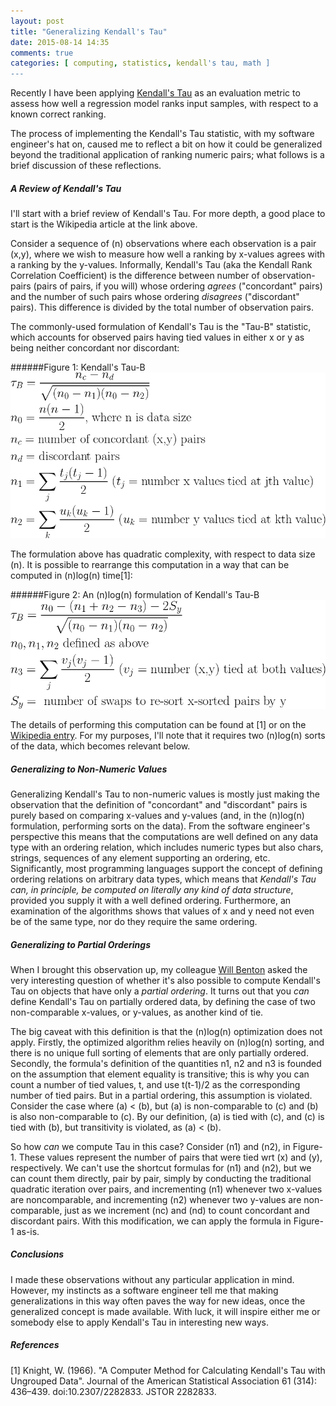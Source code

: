 ```yaml
---
layout: post
title: "Generalizing Kendall's Tau"
date: 2015-08-14 14:35
comments: true
categories: [ computing, statistics, kendall's tau, math ]
---
```

Recently I have been applying [Kendall's Tau](https://en.wikipedia.org/wiki/Kendall_rank_correlation_coefficient) as an evaluation metric to assess how well a regression model ranks input samples, with respect to a known correct ranking.

The process of implementing the Kendall's Tau statistic, with my software engineer's hat on, caused me to reflect a bit on how it could be generalized beyond the traditional application of ranking numeric pairs; what follows is a brief discussion of these reflections.

##### A Review of Kendall's Tau
I'll start with a brief review of Kendall's Tau.  For more depth, a good place to start is the Wikipedia article at the link above.

Consider a sequence of (n) observations where each observation is a pair (x,y), where we wish to measure how well a ranking by x-values agrees with a ranking by the y-values.  Informally, Kendall's Tau (aka the Kendall Rank Correlation Coefficient) is the difference between number of observation-pairs (pairs of pairs, if you will) whose ordering _agrees_ ("concordant" pairs) and the number of such pairs whose ordering _disagrees_ ("discordant" pairs).  This difference is divided by the total number of observation pairs.

The commonly-used formulation of Kendall's Tau is the "Tau-B" statistic, which accounts for observed pairs having tied values in either x or y as being neither concordant nor discordant:

######Figure 1: Kendall's Tau-B
![Kendall's Tau](/assets/images/kendalls_tau/figure_1.png "Kendall's Tau")

The formulation above has quadratic complexity, with respect to data size (n).  It is possible to rearrange this computation in a way that can be computed in (n)log(n) time[1]:

######Figure 2: An (n)log(n) formulation of Kendall's Tau-B
![Kendall's Tau](/assets/images/kendalls_tau/figure_2.png "Kendall's Tau")

The details of performing this computation can be found at [1] or on the [Wikipedia entry](https://en.wikipedia.org/wiki/Kendall_rank_correlation_coefficient#Algorithms).  For my purposes, I'll note that it requires two (n)log(n) sorts of the data, which becomes relevant below.

##### Generalizing to Non-Numeric Values
Generalizing Kendall's Tau to non-numeric values is mostly just making the observation that the definition of "concordant" and "discordant" pairs is purely based on comparing x-values and y-values (and, in the (n)log(n) formulation, performing sorts on the data).  From the software engineer's perspective this means that the computations are well defined on any data type with an ordering relation, which includes numeric types but also chars, strings, sequences of any element supporting an ordering, etc.  Significantly, most programming languages support the concept of defining ordering relations on arbitrary data types, which means that _*Kendall's Tau can, in principle, be computed on literally any kind of data structure*_, provided you supply it with a well defined ordering.  Furthermore, an examination of the algorithms shows that values of x and y need not even be of the same type, nor do they require the same ordering.

##### Generalizing to Partial Orderings
When I brought this observation up, my colleague [Will Benton](http://chapeau.freevariable.com/) asked the very interesting question of whether it's also possible to compute Kendall's Tau on objects that have only a _partial ordering_.  It turns out that you _*can*_ define Kendall's Tau on partially ordered data, by defining the case of two non-comparable x-values, or y-values, as another kind of tie.

The big caveat with this definition is that the (n)log(n) optimization does not apply.  Firstly, the optimized algorithm relies heavily on (n)log(n) sorting, and there is no unique full sorting of elements that are only partially ordered.  Secondly, the formula's definition of the quantities n1, n2 and n3 is founded on the assumption that element equality is transitive; this is why you can count a number of tied values, t, and use t(t-1)/2 as the corresponding number of tied pairs.  But in a partial ordering, this assumption is violated. Consider the case where (a) < (b), but (a) is non-comparable to (c) and (b) is also non-comparable to (c).  By our definition, (a) is tied with (c), and (c) is tied with (b), but transitivity is violated, as (a) < (b).

So how _can_ we compute Tau in this case?  Consider (n1) and (n2), in Figure-1.  These values represent the number of pairs that were tied wrt (x) and (y), respectively.  We can't use the shortcut formulas for (n1) and (n2), but we can count them directly, pair by pair, simply by conducting the traditional quadratic iteration over pairs, and incrementing (n1) whenever two x-values are noncomparable, and incrementing (n2) whenever two y-values are non-comparable, just as we increment (nc) and (nd) to count concordant and discordant pairs.  With this modification, we can apply the formula in Figure-1 as-is.

##### Conclusions
I made these observations without any particular application in mind. However, my instincts as a software engineer tell me that making generalizations in this way often paves the way for new ideas, once the generalized concept is made available.  With luck, it will inspire either me or somebody else to apply Kendall's Tau in interesting new ways.

##### References
[1] Knight, W. (1966). "A Computer Method for Calculating Kendall's Tau with Ungrouped Data". Journal of the American Statistical Association 61 (314): 436–439. doi:10.2307/2282833. JSTOR 2282833.
